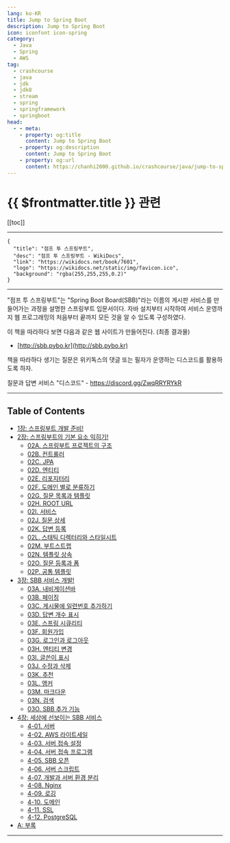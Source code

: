 ```yaml
---
lang: ko-KR
title: Jump to Spring Boot
description: Jump to Spring Boot
icon: iconfont icon-spring
category:
  - Java
  - Spring
  - AWS
tag: 
  - crashcourse
  - java
  - jdk
  - jdk8
  - stream
  - spring
  - springframework
  - springboot
head:
  - - meta:
    - property: og:title
      content: Jump to Spring Boot
    - property: og:description
      content: Jump to Spring Boot
    - property: og:url
      content: https://chanhi2000.github.io/crashcourse/java/jump-to-spring-boot.html
---
```


# {{ $frontmatter.title }} 관련

[[toc]]

---

```component VPCard
{
  "title": "점프 투 스프링부트",
  "desc": "점프 투 스프링부트 - WikiDocs",
  "link": "https://wikidocs.net/book/7601",
  "logo": "https://wikidocs.net/static/img/favicon.ico",
  "background": "rgba(255,255,255,0.2)"
}
```

---

"점프 투 스프링부트"는 "Spring Boot Board(SBB)"라는 이름의 게시판 서비스를 만들어가는 과정을 설명한 스프링부트 입문서이다. 자바 설치부터 시작하여 서비스 운영까지 웹 프로그래밍의 처음부터 끝까지 모든 것을 알 수 있도록 구성하였다.

이 책을 따라하다 보면 다음과 같은 웹 사이트가 만들어진다. (최종 결과물)

- [http://sbb.pybo.kr](http://sbb.pybo.kr)

책을 따라하다 생기는 질문은 위키독스의 댓글 또는 필자가 운영하는 디스코드를 활용하도록 하자.

질문과 답변 서비스 "디스코드" - https://discord.gg/ZwqRRYRYkR

---

## Table of Contents

- [1장: 스프링부트 개발 준비!](01.md)
- [2장: 스프링부트의 기본 요소 익히기!](02.md)
  - [02A. 스프링부트 프로젝트의 구조](02A.md)
  - [02B. 컨트롤러](02B.md)
  - [02C. JPA](02C.md)
  - [02D. 엔티티](02D.md)
  - [02E. 리포지터리](02E.md)
  - [02F. 도메인 별로 분류하기](02F.md)
  - [02G. 질문 목록과 템플릿](02G.md)
  - [02H. ROOT URL](02H.md)
  - [02I. 서비스](02I.md)
  - [02J. 질문 상세](02J.md)
  - [02K. 답변 등록](02K.md)
  - [02L. 스태틱 디렉터리와 스타일시트](02L.md)
  - [02M. 부트스트랩](02M.md)
  - [02N. 템플릿 상속](02N.md)
  - [02O. 질문 등록과 폼](02O.md)
  - [02P. 공통 템플릿](02P.md)
- [3장: SBB 서비스 개발!](03.md)
  - [03A. 내비게이션바](03A.md)
  - [03B. 페이징](03B.md)
  - [03C. 게시물에 일련번호 추가하기](03C.md)
  - [03D. 답변 개수 표시](03D.md)
  - [03E. 스프링 시큐리티](03E.md)
  - [03F. 회원가입](03F.md)
  - [03G. 로그인과 로그아웃](03G.md)
  - [03H. 엔티티 변경](03H.md)
  - [03I. 글쓴이 표시](03I.md)
  - [03J. 수정과 삭제](03J.md)
  - [03K. 추천](03K.md)
  - [03L. 앵커](03L.md)
  - [03M. 마크다운](03M.md)
  - [03N. 검색](03N.md)
  - [03O. SBB 추가 기능](03O.md)
- [4장: 세상에 선보이는 SBB 서비스](04.md)
  - [4-01. 서버](04A.md)
  - [4-02. AWS 라이트세일](04B.md)
  - [4-03. 서버 접속 설정](04C.md)
  - [4-04. 서버 접속 프로그램](04.md)
  - [4-05. SBB 오픈](04E.md)
  - [4-06. 서버 스크립트](04F.md)
  - [4-07. 개발과 서버 환경 분리](04G.md)
  - [4-08. Nginx](04H.md)
  - [4-09. 로깅](04I.md)
  - [4-10. 도메인](04J.md)
  - [4-11. SSL](04K.md)
  - [4-12. PostgreSQL](04L.md)
- [A: 부록](a.md)

---

<TagLinks />
